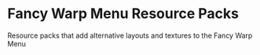 # Fancy Warp Menu Resource Packs
Resource packs that add alternative layouts and textures to the Fancy Warp Menu
